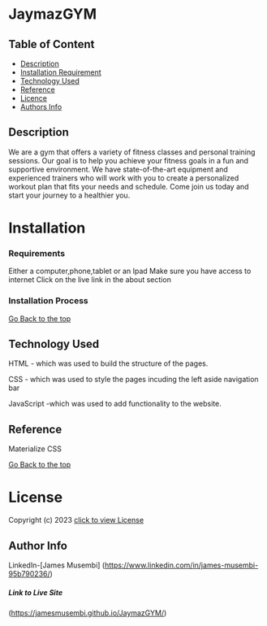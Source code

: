 # JaymazGYM


## Table of Content

- [Description](#Description)
- [Installation Requirement](#Installation)
- [Technology Used](#Technology-Used)
- [Reference](#Reference)
- [Licence](#LICENSE)
- [Authors Info](#Author-Info)

## Description

We are a gym that offers a variety of fitness classes and personal training sessions. Our goal is to help you achieve your fitness goals in a fun and supportive environment. We have state-of-the-art equipment and experienced trainers who will work with you to create a personalized workout plan that fits your needs and schedule. Come join us today and start your journey to a healthier you.

# Installation

### Requirements

Either a computer,phone,tablet or an Ipad
Make sure you have access to internet
Click on the live link in the about section

### Installation Process

[Go Back to the top](#JaymazGYM)

## Technology Used

HTML - which was used to build the structure of the pages.

CSS - which was used to style the pages incuding the left aside navigation bar

JavaScript -which was used to add functionality to the website.


## Reference

Materialize CSS

[Go Back to the top](#JaymazGYM)

# License

Copyright (c) 2023 [click to view License](LICENSE)

## Author Info

LinkedIn-[James Musembi]
(https://www.linkedin.com/in/james-musembi-95b790236/)

##### Link to Live Site
(https://jamesmusembi.github.io/JaymazGYM/)
